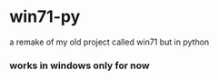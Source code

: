 # win71-py
a remake of my old project called win71 but in python


### works in windows only for now

